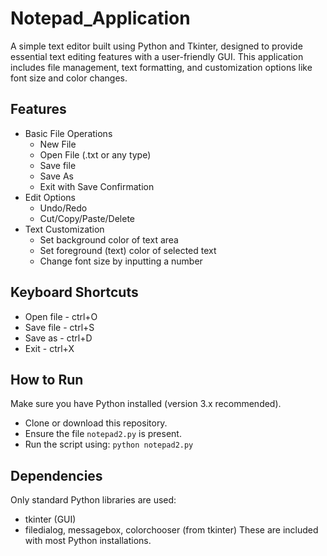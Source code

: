 
# Notepad_Application

A simple text editor built using Python and Tkinter, designed to provide essential text editing features with a user-friendly GUI. This application includes file management, text formatting, and customization options like font size and color changes.


## Features

- Basic File Operations
    - New File
    - Open File (.txt or any type)
    - Save file
    - Save As
    - Exit with Save Confirmation
- Edit Options
    - Undo/Redo
    - Cut/Copy/Paste/Delete
- Text Customization
    - Set background color of text area
    - Set foreground (text) color of selected text
    - Change font size by inputting a number




## Keyboard Shortcuts
- Open file - ctrl+O
- Save file - ctrl+S
- Save as - ctrl+D
- Exit - ctrl+X  

## How to Run
Make sure you have Python installed (version 3.x recommended).
- Clone or download this repository.
- Ensure the file `notepad2.py` is present.
- Run the script using:
                                   `python notepad2.py`
## Dependencies
Only standard Python libraries are used:
-  tkinter (GUI)
- filedialog, messagebox, colorchooser (from tkinter)
These are included with most Python installations.
